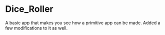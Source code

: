 # Dice_Roller
A basic app that makes you see how a primitive app can be made.
Added a few modifications to it as well.
